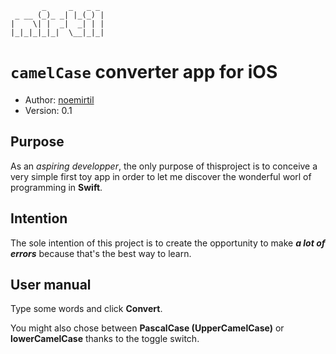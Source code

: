 ```
       _     _   _ _ 
 _ __ (_)_ _| |_(_) |
|    \| |  _|  _| | |
|_|_|_|_|_|  \__|_|_|                                                                                  
```
# `camelCase` converter app for iOS
* Author: [noemirtil](https://github.com/noemirtil)
* Version: 0.1

## Purpose

As an *aspiring developper*, the only purpose of thisproject is to conceive a very simple first toy app in order to let me discover the wonderful worl of programming in **Swift**.

## Intention

The sole intention of this project is to create the opportunity to make ***a lot of errors*** because that's the best way to learn.

## User manual

Type some words and click **Convert**.

You might also chose between **PascalCase (UpperCamelCase)** or **lowerCamelCase** thanks to the toggle switch.



